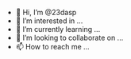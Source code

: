 - 👋 Hi, I’m @23dasp
- 👀 I’m interested in ...
- 🌱 I’m currently learning ...
- 💞️ I’m looking to collaborate on ...
- 📫 How to reach me ...

<!---
23dasp/23dasp is a ✨ special ✨ repository because its `README.md` (this file) appears on your GitHub profile.
You can click the Preview link to take a look at your changes.
--->
